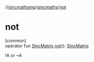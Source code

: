 //[sincmathsmp](../../index.md)/[sincmaths](index.md)/[not](not.md)

# not

[common]\
operator fun [SincMatrix](-sinc-matrix/index.md).[not](not.md)(): [SincMatrix](-sinc-matrix/index.md)

!A or ~A
